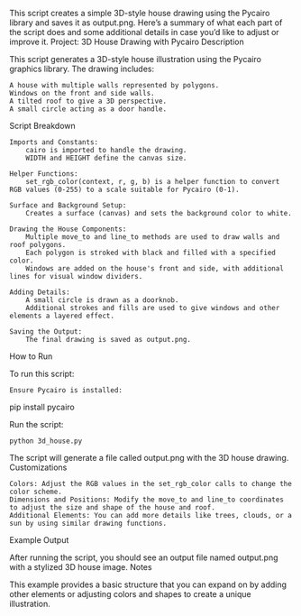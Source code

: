 This script creates a simple 3D-style house drawing using the Pycairo library and saves it as output.png. Here’s a summary of what each part of the script does and some additional details in case you’d like to adjust or improve it.
Project: 3D House Drawing with Pycairo
Description

This script generates a 3D-style house illustration using the Pycairo graphics library. The drawing includes:

    A house with multiple walls represented by polygons.
    Windows on the front and side walls.
    A tilted roof to give a 3D perspective.
    A small circle acting as a door handle.

Script Breakdown

    Imports and Constants:
        cairo is imported to handle the drawing.
        WIDTH and HEIGHT define the canvas size.

    Helper Functions:
        set_rgb_color(context, r, g, b) is a helper function to convert RGB values (0-255) to a scale suitable for Pycairo (0-1).

    Surface and Background Setup:
        Creates a surface (canvas) and sets the background color to white.

    Drawing the House Components:
        Multiple move_to and line_to methods are used to draw walls and roof polygons.
        Each polygon is stroked with black and filled with a specified color.
        Windows are added on the house's front and side, with additional lines for visual window dividers.

    Adding Details:
        A small circle is drawn as a doorknob.
        Additional strokes and fills are used to give windows and other elements a layered effect.

    Saving the Output:
        The final drawing is saved as output.png.

How to Run

To run this script:

    Ensure Pycairo is installed:

pip install pycairo

Run the script:

    python 3d_house.py

The script will generate a file called output.png with the 3D house drawing.
Customizations

    Colors: Adjust the RGB values in the set_rgb_color calls to change the color scheme.
    Dimensions and Positions: Modify the move_to and line_to coordinates to adjust the size and shape of the house and roof.
    Additional Elements: You can add more details like trees, clouds, or a sun by using similar drawing functions.

Example Output

After running the script, you should see an output file named output.png with a stylized 3D house image.
Notes

This example provides a basic structure that you can expand on by adding other elements or adjusting colors and shapes to create a unique illustration.
